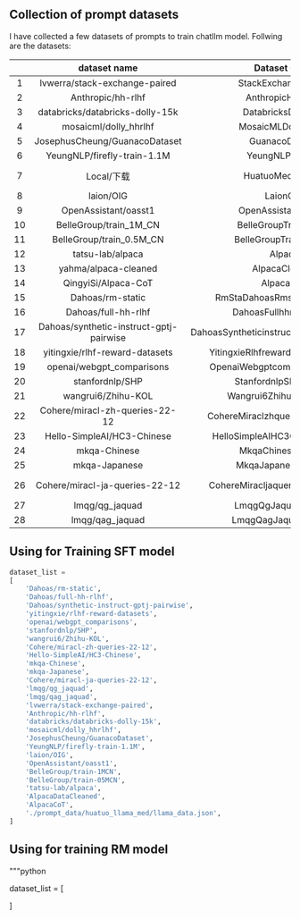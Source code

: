 

## Collection of prompt datasets


I have collected a few datasets of prompts to train chatllm model. Follwing are the datasets:


|       |              dataset name               |               Dataset Class                |                                  Links                                  | Description |
| :---: | :-------------------------------------: | :----------------------------------------: | :---------------------------------------------------------------------: | :---------: |
|   1   |      lvwerra/stack-exchange-paired      |            StackExchangeParied             |      https://huggingface.co/datasets/lvwerra/stack-exchange-paired      |             |
|   2   |            Anthropic/hh-rlhf            |              AnthropicHHRLHF               |            https://huggingface.co/datasets/anthropic/hh-rlhf            |             |
|   3   |     databricks/databricks-dolly-15k     |             DatabricksDolly15k             |     https://huggingface.co/datasets/databricks/databricks-dolly-15k     |             |
|   4   |          mosaicml/dolly_hhrlhf          |            MosaicMLDollyHhrlhf             |          https://huggingface.co/datasets/mosaicml/dolly_hhrlhf          |             |
|   5   |      JosephusCheung/GuanacoDataset      |               GuanacoDataset               |      https://huggingface.co/datasets/josephuscheung/guanacodataset      |             |
|   6   |       YeungNLP/firefly-train-1.1M       |              YeungNLP_Firefly              |       https://huggingface.co/datasets/yeungnlp/firefly-train-1.1M       |             |
|   7   |               Local/下载                |              HuatuoMedDataset              |   https://github.com/SCIR-HI/Huatuo-Llama-Med-Chinese/tree/main/data    |             |
|   8   |                laion/OIG                |                  LaionOIG                  |                https://huggingface.co/datasets/laion/oig                |             |
|   9   |          OpenAssistant/oasst1           |            OpenAssistantOasst1             |          https://huggingface.co/datasets/openassistant/oasst1           |             |
|  10   |         BelleGroup/train_1M_CN          |            BelleGroupTrain1MCN             |         https://huggingface.co/datasets/bellegroup/train_1M_CN          |             |
|  11   |        BelleGroup/train_0.5M_CN         |            BelleGroupTrain05MCN            |        https://huggingface.co/datasets/bellegroup/train_0.5M_CN         |             |
|  12   |            tatsu-lab/alpaca             |                   Alpaca                   |            https://huggingface.co/datasets/tatsu-lab/alpaca             |             |
|  13   |          yahma/alpaca-cleaned           |               AlpacaCleaned                |          https://huggingface.co/datasets/yahma/alpaca-cleaned           |             |
|  14   |           QingyiSi/Alpaca-CoT           |                 AlpacaCoT                  |           https://huggingface.co/datasets/qingyisi/alpaca-cot           |             |
|  15   |            Dahoas/rm-static             |       RmStaDahoasRmstaticDatasettic        |            https://huggingface.co/datasets/dahoas/rm-static             |             |
|  16   |           Dahoas/full-hh-rlhf           |          DahoasFullhhrlhfDataset           |           https://huggingface.co/datasets/dahoas/full-hh-rlhf           |             |
|  17   | Dahoas/synthetic-instruct-gptj-pairwise | DahoasSyntheticinstructgptjpairwiseDataset | https://huggingface.co/datasets/dahoas/synthetic-instruct-gptj-pairwise |             |
|  18   |     yitingxie/rlhf-reward-datasets      |     YitingxieRlhfrewarddatasetsDataset     |     https://huggingface.co/datasets/yitingxie/rlhf-reward-datasets      |             |
|  19   |        openai/webgpt_comparisons        |       OpenaiWebgptcomparisonsDataset       |        https://huggingface.co/datasets/openai/webgpt_comparisons        |             |
|  20   |             stanfordnlp/SHP             |           StanfordnlpSHPDataset            |             https://huggingface.co/datasets/stanfordnlp/SHP             |             |
|  21   |           wangrui6/Zhihu-KOL            |          Wangrui6ZhihuKOLDataset           |           https://huggingface.co/datasets/wangrui6/Zhihu-KOL            |             |
|  22   |     Cohere/miracl-zh-queries-22-12      |      CohereMiraclzhqueries2212Dataset      |     https://huggingface.co/datasets/cohere/miracl-zh-queries-22-12      |             |
|  23   |       Hello-SimpleAI/HC3-Chinese        |       HelloSimpleAIHC3ChineseDataset       |       https://huggingface.co/datasets/hello-simpleai/HC3-Chinese        |             |
|  24   |              mkqa-Chinese               |             MkqaChineseDataset             |              https://huggingface.co/datasets/mkqa/Chinese               |             |
|  25   |              mkqa-Japanese              |            MkqaJapaneseDataset             |              https://huggingface.co/datasets/mkqa/Japanese              |             |
|  26   |     Cohere/miracl-ja-queries-22-12      |      CohereMiracljaqueries2212Dataset      |     https://huggingface.co/datasets/cohere/miracl-ja-queries-22-12      |             |
|  27   |             lmqg/qg_jaquad              |            LmqgQgJaquadDataset             |             https://huggingface.co/datasets/lmqg/qg_jaquad              |             |
|  28   |             lmqg/qag_jaquad             |            LmqgQagJaquadDataset            |             https://huggingface.co/datasets/lmqg/qag_jaquad             |             |



## Using for Training SFT model


```python
dataset_list =
[
    'Dahoas/rm-static',
    'Dahoas/full-hh-rlhf',
    'Dahoas/synthetic-instruct-gptj-pairwise',
    'yitingxie/rlhf-reward-datasets',
    'openai/webgpt_comparisons',
    'stanfordnlp/SHP',
    'wangrui6/Zhihu-KOL',
    'Cohere/miracl-zh-queries-22-12',
    'Hello-SimpleAI/HC3-Chinese',
    'mkqa-Chinese',
    'mkqa-Japanese',
    'Cohere/miracl-ja-queries-22-12',
    'lmqg/qg_jaquad',
    'lmqg/qag_jaquad',
    'lvwerra/stack-exchange-paired',
    'Anthropic/hh-rlhf',
    'databricks/databricks-dolly-15k',
    'mosaicml/dolly_hhrlhf',
    'JosephusCheung/GuanacoDataset',
    'YeungNLP/firefly-train-1.1M',
    'laion/OIG',
    'OpenAssistant/oasst1',
    'BelleGroup/train-1MCN',
    'BelleGroup/train-05MCN',
    'tatsu-lab/alpaca',
    'AlpacaDataCleaned',
    'AlpacaCoT',
    './prompt_data/huatuo_llama_med/llama_data.json',
]


```


##  Using for training RM model


"""python


dataset_list = [


]
```
